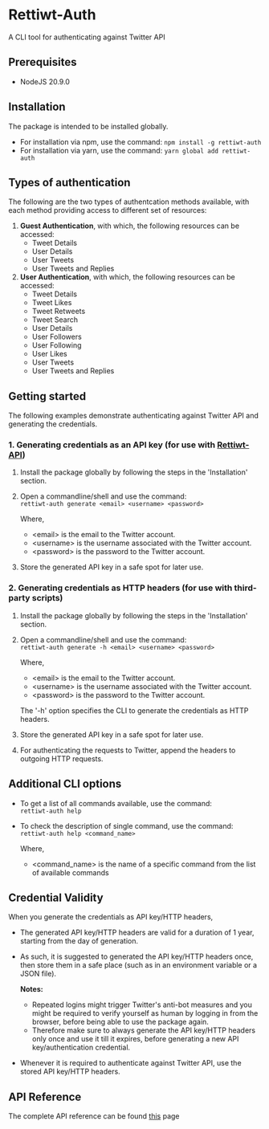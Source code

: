 # Rettiwt-Auth

A CLI tool for authenticating against Twitter API

## Prerequisites

-   NodeJS 20.9.0

## Installation

The package is intended to be installed globally.

-   For installation via npm, use the command: `npm install -g rettiwt-auth`
-   For installation via yarn, use the command: `yarn global add rettiwt-auth`

## Types of authentication

The following are the two types of authentcation methods available, with each method providing access to different set of resources:

1. **Guest Authentication**, with which, the following resources can be accessed:
    - Tweet Details
    - User Details
    - User Tweets
    - User Tweets and Replies
2. **User Authentication**, with which, the following resources can be accessed:
    - Tweet Details
    - Tweet Likes
    - Tweet Retweets
    - Tweet Search
    - User Details
    - User Followers
    - User Following
    - User Likes
    - User Tweets
    - User Tweets and Replies

## Getting started

The following examples demonstrate authenticating against Twitter API and generating the credentials.

### 1. Generating credentials as an API key (for use with [Rettiwt-API](https://github.com/Rishikant181/Rettiwt-API))

1.  Install the package globally by following the steps in the 'Installation' section.
2.  Open a commandline/shell and use the command:  
    `rettiwt-auth generate <email> <username> <password>`

    Where,

    -   \<email\> is the email to the Twitter account.
    -   \<username\> is the username associated with the Twitter account.
    -   \<password\> is the password to the Twitter account.

3.  Store the generated API key in a safe spot for later use.

### 2. Generating credentials as HTTP headers (for use with third-party scripts)

1.  Install the package globally by following the steps in the 'Installation' section.
2.  Open a commandline/shell and use the command:  
    `rettiwt-auth generate -h <email> <username> <password>`

    Where,

    -   \<email\> is the email to the Twitter account.
    -   \<username\> is the username associated with the Twitter account.
    -   \<password\> is the password to the Twitter account.

    The '-h' option specifies the CLI to generate the credentials as HTTP headers.

3.  Store the generated API key in a safe spot for later use.
4.  For authenticating the requests to Twitter, append the headers to outgoing HTTP requests.

## Additional CLI options

-   To get a list of all commands available, use the command:  
    `rettiwt-auth help`
-   To check the description of single command, use the command:  
    `rettiwt-auth help <command_name>`

    Where,

    -   <command_name> is the name of a specific command from the list of available commands

## Credential Validity

When you generate the credentials as API key/HTTP headers,

-   The generated API key/HTTP headers are valid for a duration of 1 year, starting from the day of generation.
-   As such, it is suggested to generated the API key/HTTP headers once, then store them in a safe place (such as in an environment variable or a JSON file).

    **Notes:**

    -   Repeated logins might trigger Twitter's anti-bot measures and you might be required to verify yourself as human by logging in from the browser, before being able to use the package again.
    -   Therefore make sure to always generate the API key/HTTP headers only once and use it till it expires, before generating a new API key/authentication credential.

-   Whenever it is required to authenticate against Twitter API, use the stored API key/HTTP headers.

## API Reference

The complete API reference can be found [this](https://rishikant181.github.io/Rettiwt-Auth/) page
